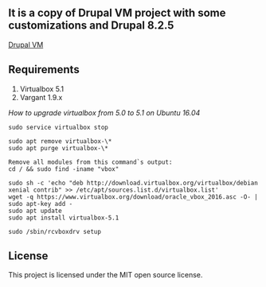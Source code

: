 ## It is a copy of Drupal VM project with some customizations and Drupal 8.2.5
[Drupal VM](https://www.drupalvm.com/)

## Requirements
1. Virtualbox 5.1
2. Vargant 1.9.x

*How to upgrade virtualbox from 5.0 to 5.1 on Ubuntu 16.04*
```
sudo service virtualbox stop

sudo apt remove virtualbox-\*
sudo apt purge virtualbox-\*

Remove all modules from this command`s output:
cd / && sudo find -iname "vbox"

sudo sh -c 'echo "deb http://download.virtualbox.org/virtualbox/debian xenial contrib" >> /etc/apt/sources.list.d/virtualbox.list'
wget -q https://www.virtualbox.org/download/oracle_vbox_2016.asc -O- | sudo apt-key add -
sudo apt update
sudo apt install virtualbox-5.1

sudo /sbin/rcvboxdrv setup
```
## License

This project is licensed under the MIT open source license.
